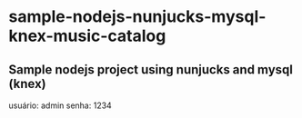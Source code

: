 # sample-nodejs-nunjucks-mysql-knex-music-catalog
Sample nodejs project using nunjucks and mysql (knex)
---
usuário: admin
senha: 1234